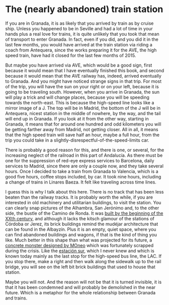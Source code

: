 # The (nearly abandoned) train station

If you are in Granada, it is as likely that you arrived by train as by cruise ship. Unless you happened to be in Seville and had a lot of time in your hands plus a real love for trains, it is quite unlikely that you took that mean of transport to enter Granada. In fact, even if you did, and you did it in the last few months, you would have arrived at the train station via riding a coach from Antequera, since the works preparing it for the AVE, the high speed train, have had it closed for the last few months of 2015.

But maybe you have arrived via AVE, which would be a good sign, first because it would mean that I have eventually finished this book, and second because it would mean that the AVE railway has, indeed, arrived eventually to Granada. And you might have noticed strange signs in that trip. For most of the trip, you will have the sun on your right or on your left, because it is going to be traveling south. However, when you arrive in Granada, the sun will play a trick and will change places, because you will be speeding towards the north-east. This is because the high-speed line looks like a mirror image of a J. The top will be in Madrid, the bottom of the J will be in Antequera, nicest station in the middle of nowhere, by the way, and the tail will end up in Granada. If you look at it from the other way, starting in Granada, it means that for around one hundred and odd kilometers you will be getting farther away from Madrid, not getting closer. All in all, it means that the high speed train will save half an hour, maybe a full hour, from the trip you could take in a slightly-disrespectful-of-the-speed-limits car.

There is probably a good reason for this, and there is one, or several, for the increasing neglect of the railroad in this part of Andalucía. As there must be one for the suppression of red-eye express services to Barcelona, daily services to Madrid, since there are only a couple now, and they take several hours. Once I decided to take a train from Granada to Valencia, which is a good five hours, coffee stops included, by car. It took nine hours, including a change of trains in Linares Baeza. It felt like traveling across time lines. 

I guess this is why I talk about this here. There is no track that has been less beaten than the railway tracks. It is probably worth the while, if you are interested in old machinery and utilitarian buildings, to visit the station. You can clearly snap pictures of the Alhambra, San Jerónimo and, to the other side, the bustle of the Camino de Ronda. It was [built by the beginning of the XXth century](https://es.wikipedia.org/wiki/Estaci%C3%B3n_de_Granada), and although it lacks the kitsch glamour of the stations of Córdoba or Jerez, its brick buildings remind the mudéjar architecture that can be found in the Albayzín. Plus it is an empty, quiet space, where you can find abandoned buildings and wagons, if that is the kind of thing you like. Much better in this shape than what was projected for its future, a [concrete monster designed by MOneo](http://agraft.es/?p=468) which was fortunately scrapped during the crisis. Like the [estación sur](https://es.wikipedia.org/wiki/Estaci%C3%B3n_del_Sur_%28Granada%29), which I never knew and which is known today mainly as the last stop for the high-speed bus line, the LAC. If you stop there, make a right and then walk along the sidewalk up to the rail bridge, you will see on the left bit brick buildings that used to house that station.

Maybe you will not. And the reason will not be that it is turned invisible, it is that it has been condemned and will probably be demolished in the near future. Which is a metaphor for the whole relationship between Granada and trains.


